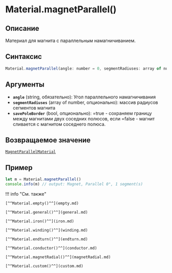 # Material.magnetParallel()

## Описание
Материал для магнита с параллельным намагничиванием.

## Синтаксис
```javascript
Material.magnetParallel(angle: number = 0, segmentRadiuses: array of number = [], savePoleBorder: bool = true) : MagnetParallelMaterial
``` 

## Аргументы
- **`angle`** (string, обязательно): Угол параллельного намагничивания
- **`segmentRadiuses`** (array of number, опционально): массив радиусов сегментов магнита
- **`savePoleBorder`** (bool, опционально): =true - сохраняем границу между магнитами двух соседних полюсов, если =false - магнит сливается с магнитом соседнего полюса.

## Возвращаемое значение
[`MagnetParallelMaterial`](./../../../types/materials/MagnetParallelMaterial/_index.md)

## Пример
``` javascript linenums="1"
let m = Material.magnetParallel()
console.info(m) // output: Magnet, Parallel 0°, 1 segment(s)
``` 

!!! info "См. также"


    [^^Material.empty()^^](empty.md)

    [^^Material.general()^^](general.md)

    [^^Material.iron()^^](iron.md)

    [^^Material.winding()^^](winding.md)

    [^^Material.endturn()^^](endturn.md)

    [^^Material.conductor()^^](conductor.md)

    [^^Material.magnetRadial()^^](magnetRadial.md)
    
    [^^Material.custom()^^](custom.md)
